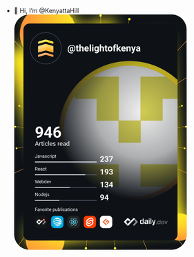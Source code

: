 - 👋 Hi, I’m @KenyattaHill
<a href="https://app.daily.dev/thelightofkenya"><img src="https://github.com/KenyattaHill/KenyattaHill/blob/main/devcard.svg" width="400" alt="Kenyatta Hill's Dev Card"/></a>

<!---
KenyattaHill/KenyattaHill is a ✨ special ✨ repository because its `README.md` (this file) appears on your GitHub profile.
You can click the Preview link to take a look at your changes.
--->
